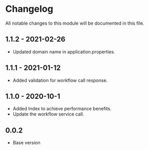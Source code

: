 

# Changelog
All notable changes to this module will be documented in this file.

## 1.1.2 - 2021-02-26

- Updated domain name in application.properties.

## 1.1.1 - 2021-01-12

- Added validation for workflow call response.

## 1.1.0 - 2020-10-1

- Added Index to achieve performance benefits.
- Update the workflow service call.

## 0.0.2

- Base version
